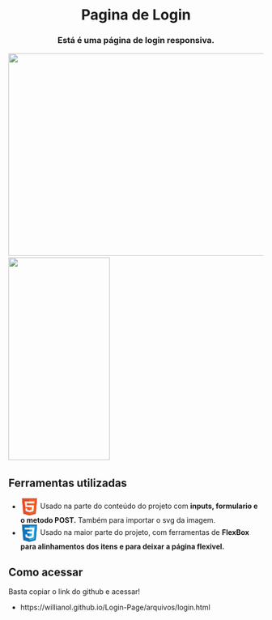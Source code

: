 <div> 
  <h1 align="center">Pagina de Login</h1> 
</div>

<div>
  <h3 align="center">Está é uma página de login responsiva.</h3>
 <div>
   
<img src= "https://user-images.githubusercontent.com/112639055/205988969-0741647b-0fe0-4125-99a9-d8630986b666.png" width='800px' height='400px'>
<img src= "https://user-images.githubusercontent.com/112639055/205987986-f68851b5-f80e-42ff-a594-0f394d8e169c.jpeg" width='200px' height='400px'>
</div>

<div>

## Ferramentas utilizadas

<ul>
 <li> 
   <img align="center" width="35" src="https://raw.githubusercontent.com/devicons/devicon/master/icons/html5/html5-original.svg"> Usado na parte do conteúdo do projeto com <strong>inputs, formulario e o metodo POST.</strong> Também para importar o svg da imagem.
 </li>
 <li> 
  <img align="center" width="35" src="https://raw.githubusercontent.com/devicons/devicon/master/icons/css3/css3-original.svg"> Usado na maior parte do projeto, com ferramentas de <strong>FlexBox para alinhamentos dos itens e para deixar a página flexivel.</strong>
 </li>
</ul>

  ## Como acessar

<div>
  <p> Basta copiar o link do github e acessar! </p>
  <ul>
    <li>
      https://willianol.github.io/Login-Page/arquivos/login.html
    </li>
  </ul>
</div>
